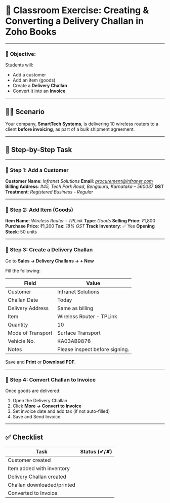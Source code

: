 # 📄 **Classroom Exercise: Creating & Converting a Delivery Challan in Zoho Books**

---

### 🎯 **Objective:**

Students will:

* Add a customer
* Add an item (goods)
* Create a **Delivery Challan**
* Convert it into an **Invoice**

---

## 🧑‍💼 **Scenario**

Your company, **SmartTech Systems**, is delivering 10 wireless routers to a client **before invoicing**, as part of a bulk shipment agreement.

---

## 🔧 **Step-by-Step Task**

---

### 🔹 Step 1: Add a Customer

**Customer Name**: *Infranet Solutions*
**Email**: *[procurement@infranet.com](mailto:procurement@infranet.com)*
**Billing Address**: *#45, Tech Park Road, Bengaluru, Karnataka – 560037*
**GST Treatment**: *Registered Business - Regular*

---

### 🔹 Step 2: Add Item (Goods)

**Item Name**: *Wireless Router - TPLink*
**Type**: *Goods*
**Selling Price**: ₹1,800
**Purchase Price**: ₹1,200
**Tax**: *18% GST*
**Track Inventory**: ✅ Yes
**Opening Stock**: 50 units

---

### 🔹 Step 3: Create a Delivery Challan

Go to **Sales → Delivery Challans → + New**

Fill the following:

| Field             | Value                          |
| ----------------- | ------------------------------ |
| Customer          | Infranet Solutions             |
| Challan Date      | Today                          |
| Delivery Address  | Same as billing                |
| Item              | Wireless Router - TPLink       |
| Quantity          | 10                             |
| Mode of Transport | Surface Transport              |
| Vehicle No.       | KA03AB9876                     |
| Notes             | Please inspect before signing. |

Save and **Print** or **Download PDF**.

---

### 🔹 Step 4: Convert Challan to Invoice

Once goods are delivered:

1. Open the Delivery Challan
2. Click **More → Convert to Invoice**
3. Set invoice date and add tax (if not auto-filled)
4. Save and Send Invoice

---

## ✅ **Checklist**

| Task                       | Status (✔/✘) |
| -------------------------- | ------------ |
| Customer created           |              |
| Item added with inventory  |              |
| Delivery Challan created   |              |
| Challan downloaded/printed |              |
| Converted to Invoice       |              |
